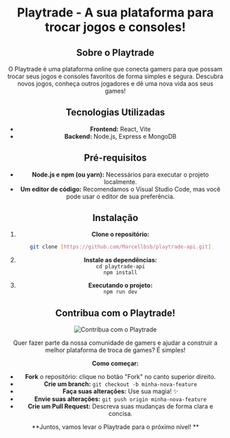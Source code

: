 <div align="center">
<h1> Playtrade - A sua plataforma para trocar jogos e consoles!
</h1>
<h2>Sobre o Playtrade</h2>

O Playtrade é uma plataforma online que conecta gamers para que possam trocar seus jogos e consoles favoritos de forma simples e segura. Descubra novos jogos, conheça outros jogadores e dê uma nova vida aos seus games! 

## Tecnologias Utilizadas

* **Frontend:** React, Vite
* **Backend:** Node.js, Express e MongoDB

## Pré-requisitos

* **Node.js e npm (ou yarn):** Necessários para executar o projeto localmente.
* **Um editor de código:** Recomendamos o Visual Studio Code, mas você pode usar o editor de sua preferência.

## Instalação

1. **Clone o repositório:**
   ```bash
   git clone [https://github.com/Marcellbsb/playtrade-api.git]

2. **Instale as dependências:**</br>
`cd playtrade-api`</br>
`npm install`

3. **Executando o projeto:**</br>
`npm run dev`

##  Contribua com o Playtrade! 

![Contribua com o Playtrade](https://github.com/Marcellbsb/imagesplaytrade/blob/main/logo2.png?raw=true)

Quer fazer parte da nossa comunidade de gamers e ajudar a construir a melhor plataforma de troca de games? É simples! 

**Como começar:**
* **Fork** o repositório: clique no botão "Fork" no canto superior direito.
* **Crie um branch:** `git checkout -b minha-nova-feature`
* **Faça suas alterações:** Use sua magia! ✨
* **Envie suas alterações:** `git push origin minha-nova-feature`
* **Crie um Pull Request:** Descreva suas mudanças de forma clara e concisa.

**Juntos, vamos levar o Playtrade para o próximo nível! **
